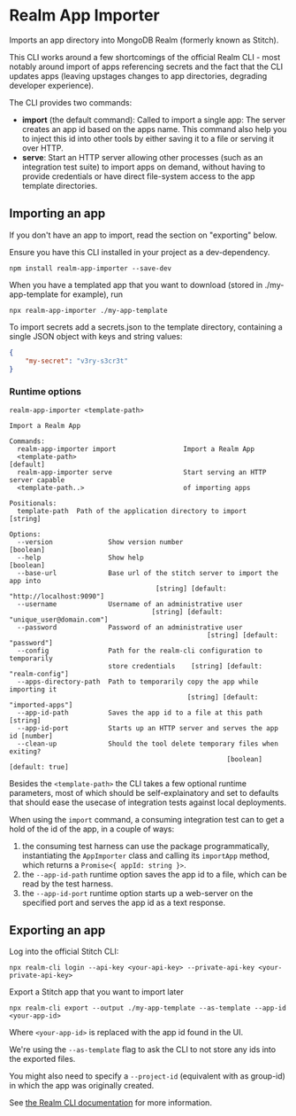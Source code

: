 # Realm App Importer

Imports an app directory into MongoDB Realm (formerly known as Stitch).

This CLI works around a few shortcomings of the official Realm CLI - most notably around import of apps referencing secrets and the fact that the CLI updates apps (leaving upstages changes to app directories, degrading developer experience).

The CLI provides two commands:
- **import** (the default command): Called to import a single app: The server creates an app id based on the apps name. This command also help you to inject this id into other tools by either saving it to a file or serving it over HTTP.
- **serve**: Start an HTTP server allowing other processes (such as an integration test suite) to import apps on demand, without having to provide credentials or have direct file-system access to the app template directories.

## Importing an app

If you don't have an app to import, read the section on "exporting" below.

Ensure you have this CLI installed in your project as a dev-dependency.

    npm install realm-app-importer --save-dev

When you have a templated app that you want to download (stored in ./my-app-template for example), run

    npx realm-app-importer ./my-app-template

To import secrets add a secrets.json to the template directory, containing a single JSON object with keys and string values:

```json
{
	"my-secret": "v3ry-s3cr3t"
}
```

### Runtime options

```
realm-app-importer <template-path>

Import a Realm App

Commands:
  realm-app-importer import                 Import a Realm App
  <template-path>                                                      [default]
  realm-app-importer serve                  Start serving an HTTP server capable
  <template-path..>                         of importing apps

Positionals:
  template-path  Path of the application directory to import            [string]

Options:
  --version              Show version number                           [boolean]
  --help                 Show help                                     [boolean]
  --base-url             Base url of the stitch server to import the app into
                                     [string] [default: "http://localhost:9090"]
  --username             Username of an administrative user
                                    [string] [default: "unique_user@domain.com"]
  --password             Password of an administrative user
                                                  [string] [default: "password"]
  --config               Path for the realm-cli configuration to temporarily
                         store credentials    [string] [default: "realm-config"]
  --apps-directory-path  Path to temporarily copy the app while importing it
                                             [string] [default: "imported-apps"]
  --app-id-path          Saves the app id to a file at this path        [string]
  --app-id-port          Starts up an HTTP server and serves the app id [number]
  --clean-up             Should the tool delete temporary files when exiting?
                                                       [boolean] [default: true]
```

Besides the `<template-path>` the CLI takes a few optional runtime parameters, most of which should be self-explainatory and set to defaults that should ease the usecase of integration tests against local deployments.

When using the `import` command, a consuming integration test can to get a hold of the id of the app, in a couple of ways:

1. the consuming test harness can use the package programmatically, instantiating the `AppImporter` class and calling its `importApp` method, which returns a `Promise<{ appId: string }>`.
2. the `--app-id-path` runtime option saves the app id to a file, which can be read by the test harness.
3. the `--app-id-port` runtime option starts up a web-server on the specified port and serves the app id as a text response.

## Exporting an app

Log into the official Stitch CLI:

    npx realm-cli login --api-key <your-api-key> --private-api-key <your-private-api-key>

Export a Stitch app that you want to import later

    npx realm-cli export --output ./my-app-template --as-template --app-id <your-app-id>

Where `<your-app-id>` is replaced with the app id found in the UI.

We're using the `--as-template` flag to ask the CLI to not store any ids into the exported files.

You might also need to specify a `--project-id` (equivalent with as group-id) in which the app was originally created.

See [the Realm CLI documentation](https://docs.mongodb.com/realm/deploy/realm-cli-reference/) for more information.
